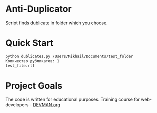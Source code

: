 # Anti-Duplicator

Script finds dublicate in folder which you choose.

# Quick Start

```bash
python dublicates.py /Users/Mikhail/Documents/test_folder
Количество дубликатов: 1
test_file.rtf
```

# Project Goals

The code is written for educational purposes. Training course for web-developers - [DEVMAN.org](https://devman.org)

